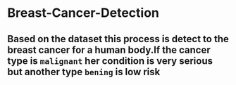 # Breast-Cancer-Detection
## Based on the dataset this process is detect to the breast cancer for a human body.If the cancer type is `malignant` her condition is very serious but another type `bening` is low risk
